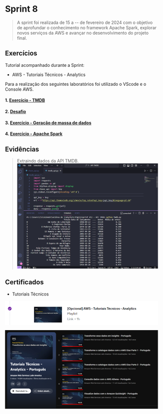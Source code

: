 # Sprint 8

> A sprint foi realizada de 15 a -- de fevereiro de 2024 com o objetivo de aprofundar o conhecimento no framework Apache Spark, explorar novos serviços da AWS e avançar no desenvolvimento do projeto final.

## Exercícios  

Tutorial acompanhado durante a Sprint:
- AWS - Tutoriais Técnicos - Analytics

Para a realização dos seguintes laboratórios foi utilizado o VScode e o Console AWS.

#### 1. [Exercício - TMDB](exercicios/api//README.md)

#### 2. [Desafio](../desafio/README.md)

#### 3. [Exercício - Geração de massa de dados](exercicios/spark-dados/README.md) 

#### 4. [Exercício - Apache Spark](exercicios/spark/README.md) 

## Evidências

> Extraindo dados da API TMDB.
![Código Python](evidencias/api.png)

## Certificados

- Tutoriais Técnicos

![Conclusão pela trilha](certificados/trilha.png)

![Conclusão pelo Youtube](certificados/youtube.png)
